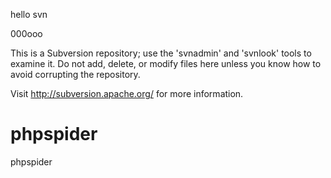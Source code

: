 
hello svn

000ooo

This is a Subversion repository; use the 'svnadmin' and 'svnlook' 
tools to examine it.  Do not add, delete, or modify files here 
unless you know how to avoid corrupting the repository.

Visit http://subversion.apache.org/ for more information.

# phpspider
phpspider

